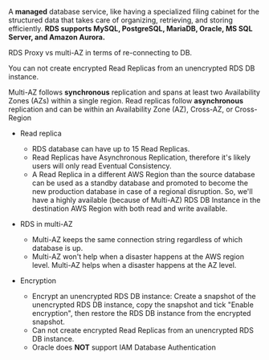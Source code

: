 
A **managed** database service, like having a specialized filing cabinet for the structured data that takes care of organizing, retrieving, and storing efficiently. **RDS supports MySQL, PostgreSQL, MariaDB, Oracle, MS SQL Server, and Amazon Aurora.**

RDS Proxy vs multi-AZ in terms of re-connecting to DB.

You can not create encrypted Read Replicas from an unencrypted RDS DB instance.

Multi-AZ follows **synchronous** replication and spans at least two Availability Zones (AZs) within a single region. Read replicas follow **asynchronous** replication and can be within an Availability Zone (AZ), Cross-AZ, or Cross-Region

- Read replica
	- RDS database can have up to 15 Read Replicas.
	- Read Replicas have Asynchronous Replication, therefore it's likely users will only read Eventual Consistency.
	- A Read Replica in a different AWS Region than the source database can be used as a standby database and promoted to become the new production database in case of a regional disruption. So, we'll have a highly available (because of Multi-AZ) RDS DB Instance in the destination AWS Region with both read and write available.

- RDS in multi-AZ
	- Multi-AZ keeps the same connection string regardless of which database is up.
	- Multi-AZ won't help when a disaster happens at the AWS region level. Multi-AZ helps when a disaster happens at the AZ level.

- Encryption
	- Encrypt an unencrypted RDS DB instance: Create a snapshot of the unencrypted RDS DB instance, copy the snapshot and tick "Enable encryption", then restore the RDS DB instance from the encrypted snapshot.
	- Can not create encrypted Read Replicas from an unencrypted RDS DB instance.
	- Oracle does **NOT** support IAM Database Authentication